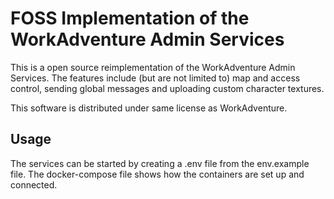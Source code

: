 FOSS Implementation of the WorkAdventure Admin Services
========================================================

This is a open source reimplementation of the WorkAdventure Admin Services.
The features include (but are not limited to) map and access control, sending global messages and uploading custom character textures.

This software is distributed under same license as WorkAdventure.

Usage
-------

The services can be started by creating a .env file from the env.example file.
The docker-compose file shows how the containers are set up and connected.
